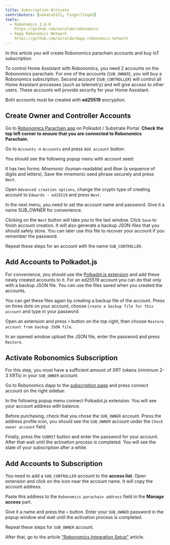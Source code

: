 ```yaml
---
title: Subscription Activate
contributors: [nakata5321, Fingerling42]
tools:   
  - Robonomics 2.6.0
    https://github.com/airalab/robonomics
  - Dapp Robonomics Network 
    https://github.com/airalab/dapp.robonomics.network
---
```


In this article you will create Robonomics parachain accounts and buy IoT subscription. 

To control Home Assistant with Robonomics, you need 2 accounts on the Robonomics parachain. For one of the accounts (`SUB_OWNER`), you will buy a Robonomics subscription. Second account (`SUB_CONTROLLER`) will control all Home Assistant processes (such as telemetry) and will give access to other users. These accounts will provide security for your Home Assistant. 

Both accounts must be created with **ed25519** encryption. 

## Create Owner and Controller Accounts

Go to [Robonomics Parachain app](https://polkadot.js.org/apps/?rpc=wss%3A%2F%2Fkusama.rpc.robonomics.network%2F#/) on Polkadot / Substrate Portal. **Check the top left corner to ensure that you are connected to Robonomics Parachain.**

Go to `Accounts` -> `Accounts` and press `Add account` button. 

<robo-wiki-picture src="home-assistant/add-account.jpg" />

You should see the following popup menu with account seed:

<robo-wiki-picture src="home-assistant/mnemonic.jpg" />

It has two forms: *Mnemonic* (human-readable) and *Raw* (a sequence of digits and letters). Save the mnemonic seed phrase securely and press `Next`.

<robo-wiki-note type="warning">

Open `Advanced creation options`, change the crypto type of creating account to `Edwards - ed25519` and press `Next`.

</robo-wiki-note>

<robo-wiki-picture src="home-assistant/edw.jpg" />

In the next menu, you need to set the account name and password. Give it a name SUB_OWNER for convenience.

<robo-wiki-picture src="home-assistant/name.jpg" />

Clicking on the `Next` button will take you to the last window. Click `Save` to finish account creation. It will also generate a backup JSON-files that you should safely store. You can later use this file to recover your account if you remember the password.

<robo-wiki-picture src="home-assistant/done.jpg" />

<robo-wiki-note type="note">

Repeat these steps for an account with the name `SUB_CONTROLLER`.

</robo-wiki-note>

## Add Accounts to Polkadot.js

For convenience, you should use the [Polkadot.js extension](https://polkadot.js.org/extension/) and add these newly created accounts to it. For an ed25519 account you can do that only with a backup JSON file. You can use the files saved when you created the accounts.

You can get these files again by creating a backup file of the account. Press on three dots on your account, choose `Create a backup file for this account` and type in your password.

<robo-wiki-picture src="creating-an-account/backup-file.jpg" />

Open an extension and press `+` button on the top right, then choose `Restore account from backup JSON file`.

<robo-wiki-picture src="creating-an-account/extention-add-backup.jpg" />

In an opened window upload the JSON file, enter the password and press `Restore`.

<robo-wiki-picture src="creating-an-account/file-backup.jpg" />

## Activate Robonomics Subscription 

<robo-wiki-note type="okay">

For this step, you must have a sufficient amount of XRT tokens (minimum 2-3 XRTs) in your `SUB_OWNER` account.

</robo-wiki-note>

Go to Robonomics dapp to the [subscription page](https://dapp.robonomics.network/#/subscription) and press connect account on the right sidebar.

<robo-wiki-picture src="home-assistant/dapp.jpg" />

In the following popup menu connect Polkadot.js extension. You will see your account address with balance.

<robo-wiki-picture src="home-assistant/connect.jpg" />

Before purchasing, check that you chose the `SUB_OWNER` account. Press the address profile icon, you should see the `SUB_OWNER` account under the `Check owner account` field.

<robo-wiki-picture src="home-assistant/check.jpg" />

Finally, press the `SUBMIT` button and enter the password for your account. After that wait until the activation process is completed. You will see the state of your subscription after a while.

<robo-wiki-picture src="home-assistant/subscription.jpg" />

## Add Accounts to Subscription

You need to add a `SUB_CONTROLLER` account to the **access list**. Open extension and click on the icon near the account name. It will copy the account address.

<robo-wiki-picture src="home-assistant/sub-admin.jpg" />

Paste this address to the `Robonomics parachain address` field in the **Manage access** part.

<robo-wiki-picture src="home-assistant/access.jpg" />

Give it a name and press the `+` button. Enter your `SUB_OWNER` password in the popup window and wait until the activation process is completed.

<robo-wiki-note type="note">

Repeat these steps for `SUB_OWNER` account.

</robo-wiki-note>

After that, go to the article ["Robonomics Integration Setup"](/docs/robonomics-integration-setup/) article.